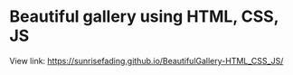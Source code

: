 # Beautiful gallery using HTML, CSS, JS
View link: https://sunrisefading.github.io/BeautifulGallery-HTML_CSS_JS/
